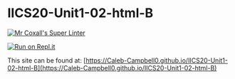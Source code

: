 # IICS20-Unit1-02-html-B

[![Mr Coxall's Super Linter](https://github.com/Caleb-Campbell0/IICS20-Unit1-02-html-B/workflows/Mr%20Coxall's%20Super%20Linter/badge.svg)](https://github.com/Caleb-Campbell0/IICS20-Unit1-02-html-B/actions/)

[![Run on Repl.it](https://repl.it/badge/github/Caleb-Campbell0/IICS20-Unit1-02-html-B)](https://repl.it/github/Caleb-Campbell0/IICS20-Unit1-02-html-B)

This site can be found at: [https://Caleb-Campbell0.github.io/IICS20-Unit1-02-html-B](https://Caleb-Campbell0.github.io/IICS20-Unit1-02-html-B)

